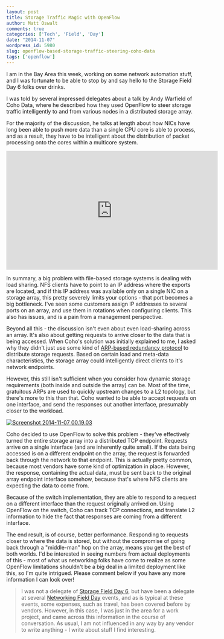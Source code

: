 ```yaml
---
layout: post
title: Storage Traffic Magic with OpenFlow
author: Matt Oswalt
comments: true
categories: ['Tech', 'Field', 'Day']
date: "2014-11-07"
wordpress_id: 5980
slug: openflow-based-storage-traffic-steering-coho-data
tags: ['openflow']
---
```



I am in the Bay Area this week, working on some network automation stuff, and I was fortunate to be able to stop by and say hello to the Storage Field Day 6 folks over drinks.

I was told by several impressed delegates about a talk by Andy Warfield of Coho Data, where he described how they used OpenFlow to steer storage traffic intelligently to and from various nodes in a distributed storage array.

For the majority of the discussion, he talks at length about how NICs have long been able to push more data than a single CPU core is able to process, and as a result, they have to be intelligent about the distribution of packet processing onto the cores within a multicore system.

<div style="text-align: center"><iframe width="560" height="315" src="https://www.youtube.com/embed/Um3rF4tRzPc" frameborder="0" allowfullscreen></iframe></div>

In summary, a big problem with file-based storage systems is dealing with load sharing. NFS clients have to point to an IP address where the exports are located, and if this IP address was available only on a single NIC on a storage array, this pretty severely limits your options - that port becomes a big bottleneck. I've seen some customers assign IP addresses to several ports on an array, and use them in rotations when configuring clients. This also has issues, and is a pain from a management perspective.

Beyond all this - the discussion isn't even about even load-sharing across an array. It's also about getting requests to arrive closer to the data that is being accessed. When Coho's solution was initially explained to me, I asked why they didn't just use some kind of [ARP-based redundancy protocol](http://www.cisco.com/en/US/docs/ios/12_2t/12_2t15/feature/guide/ft_glbp.html) to distribute storage requests. Based on certain load and meta-data characteristics, the storage array could intelligently direct clients to it's network endpoints.

However, this still isn't sufficient when you consider how dynamic storage requirements (both inside and outside the array) can be. Most of the time, gratuitous ARPs are used to quickly upstream changes to a L2 topology, but there's more to this than that. Coho wanted to be able to accept requests on one interface, and send the responses out another interface, presumably closer to the workload.

[![Screenshot 2014-11-07 00.19.03](assets/2014/11/Screenshot-2014-11-07-00.19.03-1024x655.png)](assets/2014/11/Screenshot-2014-11-07-00.19.03.png)

Coho decided to use OpenFlow to solve this problem - they've effectively turned the entire storage array into a distributed TCP endpoint. Requests arrive on a single interface (and are inherently quite small). If the data being accessed is on a different endpoint on the array, the request is forwarded back through the network to that endpoint. This is actually pretty common, because most vendors have some kind of optimization in place. However, the response, containing the actual data, must be sent back to the original array endpoint interface somehow, because that's where NFS clients are expecting the data to come from.

Because of the switch implementation, they are able to respond to a request on a different interface than the request originally arrived on. Using OpenFlow on the switch, Coho can track TCP connections, and translate L2 information to hide the fact that responses are coming from a different interface.

The end result, is of course, better performance. Responding to requests closer to where the data is stored, but without the compromise of going back through a "middle-man" hop on the array, means you get the best of both worlds. I'd be interested in seeing numbers from actual deployments of this - most of what us networking folks have come to realize as some OpenFlow limitations shouldn't be a big deal in a limited deployment like this, so I'm quite intrigued. Please comment below if you have any more information I can look over!

> I was not a delegate of [Storage Field Day 6](http://techfieldday.com/event/sfd6/), but have been a delegate at several [Networking Field Day](http://techfieldday.com/nfd/) events, and as is typical at these events, some expenses, such as travel, has been covered before by vendors. However, in this case, I was just in the area for a work project, and came across this information in the course of conversation. As usual, I am not influenced in any way by any vendor to write anything - I write about stuff I find interesting.
